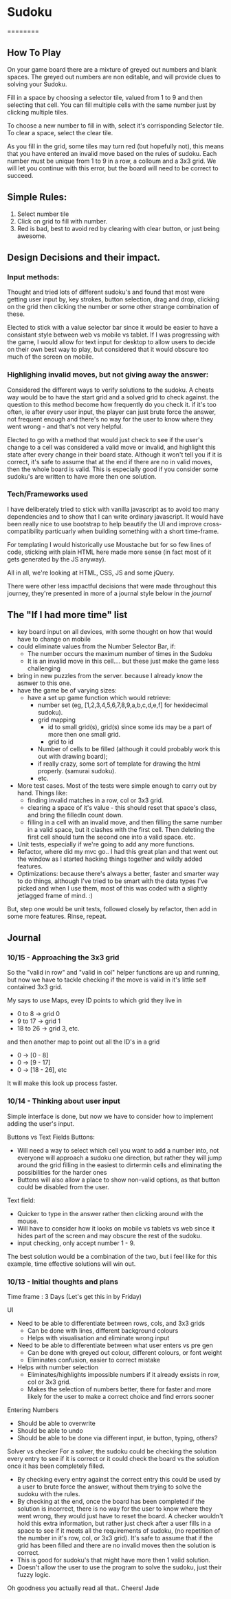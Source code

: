 # Sudoku
========

How To Play
-----------

On your game board there are a mixture of greyed out numbers and blank spaces. The greyed out numbers are non editable, and will provide clues to solving your Sudoku.

Fill in a space by choosing a selector tile, valued from 1 to 9 and then selecting that cell. You can fill multiple cells with the same number just by clicking multiple tiles. 

To choose a new number to fill in with, select it's corrisponding Selector tile.
To clear a space, select the clear tile.

As you fill in the grid, some tiles may turn red (but hopefully not), this means that you have entered an invalid move based on the rules of sudoku. Each number must be unique from 1 to 9 in a row, a colloum and a 3x3 grid. We will let you continue with this error, but the board will need to be correct to succeed.

Simple Rules:
-------------

1. Select number tile
2. Click on grid to fill with number.
3. Red is bad, best to avoid red by clearing with clear button, or just being awesome.


Design Decisions and their impact.
----------------------------------

### Input methods:

Thought and tried lots of different sudoku's and found that most were getting user input by, key strokes, button selection, drag and drop, clicking on the grid then clicking the number or some other strange combination of these. 

Elected to stick with a value selector bar since it would be easier to have a consistant style between web vs mobile vs tablet. If I was progressing with the game, I would allow for text input for desktop to allow users to decide on their own best way to play, but considered that it would obscure too much of the screen on mobile.

### Highlighing invalid moves, but not giving away the answer:

Considered the different ways to verify solutions to the sudoku. A cheats way would be to have the start grid and a solved grid to check against. the question to this method become how frequently do you check it. if it's too often, ie after every user input, the player can just brute force the answer, not frequent enough and there's no way for the user to know where they went wrong - and that's not very helpful.

Elected to go with a method that would just check to see if the user's change to a cell was considered a valid move or invalid, and highlight this state after every change in their board state. Although it won't tell you if it is correct, it's safe to assume that at the end if there are no in valid moves, then the whole board is valid. This is especially good if you consider some sudoku's are written to have more then one solution.

### Tech/Frameworks used

I have deliberately tried to stick with vanilla javascript as to avoid too many dependencies and to show that I can write ordinary javascript. It would have been really nice to use bootstrap to help beautify the UI and improve cross-compatibility particuarly when building something with a short time-frame.

For templating I would historically use Moustache but for so few lines of code, sticking with plain HTML here made more sense (in fact most of it gets generated by the JS anyway).

All in all, we're looking at HTML, CSS, JS and some jQuery.

There were other less impactful decisions that were made throughout this journey, they're presented in more of a journal style below in the *journal*

The "If I had more time" list
-----------------------------
- key board input on all devices, with some thought on how that would have to change on mobile
- could eliminate values from the Number Selector Bar, if:
  - The number occurs the maximum number of times in the Sudoku
  - It is an invalid move in this cell.... but these just make the game less challenging
- bring in new puzzles from the server. because I already know the asnwer to this one.
- have the game be of varying sizes:
  - have a set up game function which would retrieve:
    - number set (eg, [1,2,3,4,5,6,7,8,9,a,b,c,d,e,f] for hexidecimal sudoku).
    - grid mapping
      - id to small grid(s), grid(s) since some ids may be a part of more then one small grid.
      - grid to id
    - Number of cells to be filled (although it could probably work this out with drawing board);
    - if really crazy, some sort of template for drawing the html properly. (samurai sudoku).
    - etc.
- More test cases. Most of the tests were simple enough to carry out by hand. Things like:
  - finding invalid matches in a row, col or 3x3 grid.
  - clearing a space of it's value - this should reset that space's class, and bring the filledIn count down.
  - filling in a cell with an invalid move, and then filling the same number in a valid space, but it clashes with the first cell. Then deleting the first cell should turn the second one into a valid space. etc.
- Unit tests, especially if we're going to add any more functions. 
- Refactor, where did my mvc go.. I had this great plan and that went out the window as I started hacking things together and wildly added features.
- Optimizations: because there's always a better, faster and smarter way to do things, although I've tried to be smart with the data types I've picked and when I use them, most of this was coded with a slightly jetlagged frame of mind. :)

But, step one would be unit tests, followed closely by refactor, then add in some more features. Rinse, repeat.

Journal
-------
### 10/15 - Approaching the 3x3 grid

So the "valid in row" and "valid in col" helper functions are up and running, but now we have to tackle checking if the move is valid in it's little self contained 3x3 grid.

My says to use Maps, evey ID points to which grid they live in
- 0 to 8 -> grid 0 
- 9 to 17 -> grid 1 
- 18 to 26 -> grid 3, etc.

and then another map to point out all the ID's in a grid
- 0 -> [0 - 8]
- 0 -> [9 - 17]
- 0 -> [18 - 26], etc

It will make this look up process faster.

### 10/14 - Thinking about user input

Simple interface is done, but now we have to consider how to implement adding the user's input.

Buttons vs Text Fields
Buttons:
- Will need a way to select which cell you want to add a number into, not everyone will approach a sudoku one direction, but rather they will jump around the grid filling in the easiest to dirtermin cells and eliminating the possibilities for the harder ones
- Buttons will also allow a place to show non-valid options, as that button could be disabled from the user.

Text field:
- Quicker to type in the answer rather then clicking around with the mouse.
- Will have to consider how it looks on mobile vs tablets vs web since it hides part of the screen and may obscure the rest of the sudoku.
- input checking, only accept number 1 - 9.

The best solution would be a combination of the two, but i feel like for this example, time effective solutions will win out.

### 10/13 - Initial thoughts and plans

Time frame : 3 Days (Let's get this in by Friday)

UI
- Need to be able to differentiate between rows, cols, and 3x3 grids
  - Can be done with lines, different background colours
  - Helps with visualisation and eliminate wrong input
- Need to be able to differentiate between what user enters vs pre gen
  - Can be done with greyed out colour, different colours, or font weight
  - Eliminates confusion, easier to correct mistake
- Helps with number selection
  - Eliminates/highlights impossible numbers if it already exsists in row, col or 3x3 grid.
  - Makes the selection of numbers better, there for faster and more likely for the user to make a correct choice and find errors sooner

Entering Numbers
- Should be able to overwrite
- Should be able to undo
- Should be able to be done via different input, ie button, typing, others?

Solver vs checker
For a solver, the sudoku could be checking the solution every entry to see if it is correct or it could check the board vs the solution once it has been completely filled. 
  - By checking every entry against the correct entry this could be used by a user to brute force the answer, without them trying to solve the sudoku with the rules.
  - By checking at the end, once the board has been completed if the solution is incorrect, there is no way for the user to know where they went wrong, they would just have to reset the board. 
A checker wouldn't hold this extra information, but rather just check after a user fills in a space to see if it meets all the requirements of sudoku, (no repetition of the number in it's row, col, or 3x3 grid). It's safe to assume that if the grid has been filled and there are no invalid moves then the solution is correct.
  - This is good for sudoku's that might have more then 1 valid solution.
  - Doesn't allow the user to use the program to solve the sudoku, just their fuzzy logic.

Oh goodness you actually read all that.. 
Cheers!
Jade
